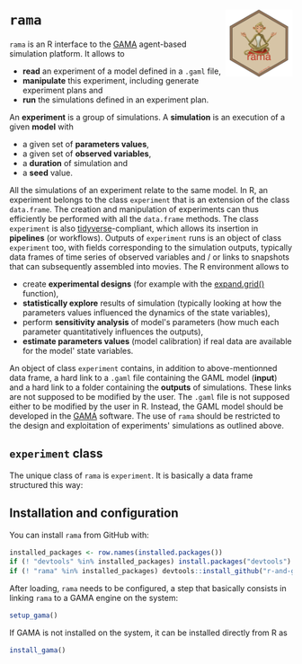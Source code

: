 
<!-- README.md is generated from README.Rmd. Please edit that file -->
`rama` <img src="man/figures/logo.png" align="right" width=120/>
================================================================

<!-- [![CRAN_Status_Badge](http://www.r-pkg.org/badges/version/rama)](https://cran.r-project.org/package=rama) -->
`rama` is an R interface to the [GAMA](https://gama-platform.github.io) agent-based simulation platform. It allows to

-   **read** an experiment of a model defined in a `.gaml` file,
-   **manipulate** this experiment, including generate experiment plans and
-   **run** the simulations defined in an experiment plan.

An **experiment** is a group of simulations. A **simulation** is an execution of a given **model** with

-   a given set of **parameters values**,
-   a given set of **observed variables**,
-   a **duration** of simulation and
-   a **seed** value.

All the simulations of an experiment relate to the same model. In R, an experiment belongs to the class `experiment` that is an extension of the class `data.frame`. The creation and manipulation of experiments can thus efficiently be performed with all the `data.frame` methods. The class `experiment` is also [tidyverse](https://www.tidyverse.org)-compliant, which allows its insertion in **pipelines** (or workflows). Outputs of `experiment` runs is an object of class `experiment` too, with fields corresponding to the simulation outputs, typically data frames of time series of observed variables and / or links to snapshots that can subsequently assembled into movies. The R environment allows to

-   create **experimental designs** (for example with the [expand.grid()](https://www.rdocumentation.org/packages/base/versions/3.5.1/topics/expand.grid) function),
-   **statistically explore** results of simulation (typically looking at how the parameters values influenced the dynamics of the state variables),
-   perform **sensitivity analysis** of model's parameters (how much each parameter quantitatively influences the outputs),
-   **estimate parameters values** (model calibration) if real data are available for the model' state variables.

An object of class `experiment` contains, in addition to above-mentionned data frame, a hard link to a `.gaml` file containing the GAML model (**input**) and a hard link to a folder containing the **outputs** of simulations. These links are not supposed to be modified by the user. The `.gaml` file is not supposed either to be modified by the user in R. Instead, the GAML model should be developed in the [GAMA](https://gama-platform.github.io) software. The use of `rama` should be restricted to the design and exploitation of experiments' simulations as outlined above.

`experiment` class
------------------

The unique class of `rama` is `experiment`. It is basically a data frame structured this way:

Installation and configuration
------------------------------

You can install `rama` from GitHub with:

``` r
installed_packages <- row.names(installed.packages())
if (! "devtools" %in% installed_packages) install.packages("devtools")
if (! "rama" %in% installed_packages) devtools::install_github("r-and-gama/rama")
```

After loading, `rama` needs to be configured, a step that basically consists in linking `rama` to a GAMA engine on the system:

``` r
setup_gama()
```

If GAMA is not installed on the system, it can be installed directly from R as

``` r
install_gama()
```
